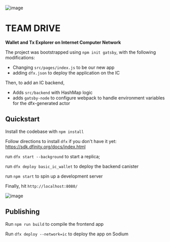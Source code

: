 ![image](https://user-images.githubusercontent.com/10539949/155831893-dcb6492b-3d61-4a40-b08a-442474088cb3.png)

# TEAM DRIVE
**Wallet and Tx Explorer on Internet Computer Network**

The project was bootstrapped using `npm init gatsby`, with the following modifications:

- Changing `src/pages/index.js` to be our new app
- adding `dfx.json` to deploy the application on the IC

Then, to add an IC backend,

- Adds `src/backend` with HashMap logic
- adds `gatsby-node` to configure webpack to handle environment variables for the dfx-generated actor

## Quickstart

Install the codebase with `npm install`

Follow directions to install `dfx` if you don't have it yet: https://sdk.dfinity.org/docs/index.html

run `dfx start --background` to start a replica;

run `dfx deploy basic_ic_wallet` to deploy the backend canister

run `npm start` to spin up a development server

Finally, hit `http://localhost:8080/`

![image](https://user-images.githubusercontent.com/10539949/155831743-1bf51905-348a-4f07-aaab-f3b16092ed3c.png)

## Publishing

Run `npm run build` to compile the frontend app

Run `dfx deploy --network=ic` to deploy the app on Sodium
